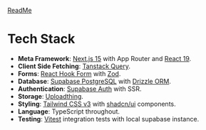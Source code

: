 [ReadMe](/README.md)

# Tech Stack

- **Meta Framework**: [Next.js 15](https://nextjs.org/docs) with App Router and [React 19](https://react.dev/reference/react).
- **Client Side Fetching**: [Tanstack Query](https://tanstack.com/query/latest/docs/framework/react/overview).
- **Forms**: [React Hook Form]() with [Zod](https://zod.dev/).
- **Database**: [Supabase PostgreSQL](https://supabase.com/docs/guides/database/overview) with [Drizzle ORM](https://orm.drizzle.team/docs/rqb).
- **Authentication**: [Supabase Auth](https://supabase.com/docs/guides/auth) with SSR.
- **Storage**: [Uploadthing](https://docs.uploadthing.com/).
- **Styling**: [Tailwind CSS v3](https://v3.tailwindcss.com/) with [shadcn/ui](https://ui.shadcn.com/docs) components.
- **Language**: TypeScript throughout.
- **Testing**: [Vitest](https://vitest.dev/) integration tests with local supabase instance.

